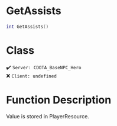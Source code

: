# GetAssists
```lua
int GetAssists()
```
# Class
✔️ `Server: CDOTA_BaseNPC_Hero`  
❌ `Client: undefined`  

# Function Description
Value is stored in PlayerResource.
